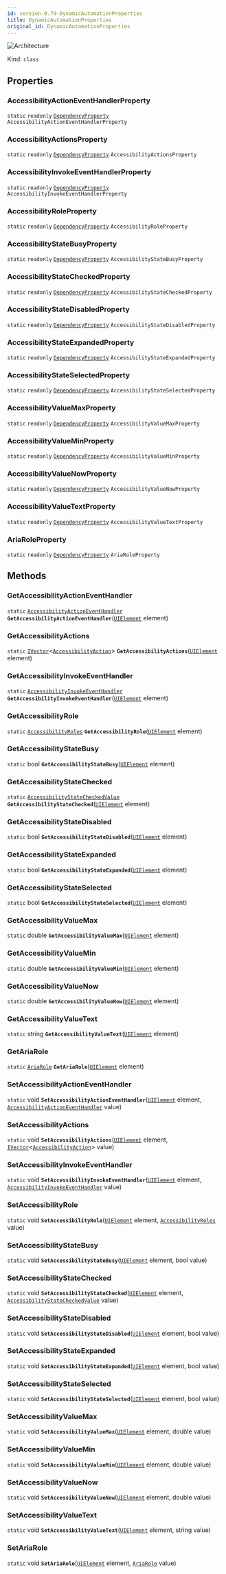```yaml
---
id: version-0.79-DynamicAutomationProperties
title: DynamicAutomationProperties
original_id: DynamicAutomationProperties
---
```


![Architecture](https://img.shields.io/badge/architecture-old_only-yellow)

Kind: `class`

## Properties
### AccessibilityActionEventHandlerProperty
`static`   `readonly`  [`DependencyProperty`](https://learn.microsoft.com/uwp/api/Windows.UI.Xaml.DependencyProperty) `AccessibilityActionEventHandlerProperty`

### AccessibilityActionsProperty
`static`   `readonly`  [`DependencyProperty`](https://learn.microsoft.com/uwp/api/Windows.UI.Xaml.DependencyProperty) `AccessibilityActionsProperty`

### AccessibilityInvokeEventHandlerProperty
`static`   `readonly`  [`DependencyProperty`](https://learn.microsoft.com/uwp/api/Windows.UI.Xaml.DependencyProperty) `AccessibilityInvokeEventHandlerProperty`

### AccessibilityRoleProperty
`static`   `readonly`  [`DependencyProperty`](https://learn.microsoft.com/uwp/api/Windows.UI.Xaml.DependencyProperty) `AccessibilityRoleProperty`

### AccessibilityStateBusyProperty
`static`   `readonly`  [`DependencyProperty`](https://learn.microsoft.com/uwp/api/Windows.UI.Xaml.DependencyProperty) `AccessibilityStateBusyProperty`

### AccessibilityStateCheckedProperty
`static`   `readonly`  [`DependencyProperty`](https://learn.microsoft.com/uwp/api/Windows.UI.Xaml.DependencyProperty) `AccessibilityStateCheckedProperty`

### AccessibilityStateDisabledProperty
`static`   `readonly`  [`DependencyProperty`](https://learn.microsoft.com/uwp/api/Windows.UI.Xaml.DependencyProperty) `AccessibilityStateDisabledProperty`

### AccessibilityStateExpandedProperty
`static`   `readonly`  [`DependencyProperty`](https://learn.microsoft.com/uwp/api/Windows.UI.Xaml.DependencyProperty) `AccessibilityStateExpandedProperty`

### AccessibilityStateSelectedProperty
`static`   `readonly`  [`DependencyProperty`](https://learn.microsoft.com/uwp/api/Windows.UI.Xaml.DependencyProperty) `AccessibilityStateSelectedProperty`

### AccessibilityValueMaxProperty
`static`   `readonly`  [`DependencyProperty`](https://learn.microsoft.com/uwp/api/Windows.UI.Xaml.DependencyProperty) `AccessibilityValueMaxProperty`

### AccessibilityValueMinProperty
`static`   `readonly`  [`DependencyProperty`](https://learn.microsoft.com/uwp/api/Windows.UI.Xaml.DependencyProperty) `AccessibilityValueMinProperty`

### AccessibilityValueNowProperty
`static`   `readonly`  [`DependencyProperty`](https://learn.microsoft.com/uwp/api/Windows.UI.Xaml.DependencyProperty) `AccessibilityValueNowProperty`

### AccessibilityValueTextProperty
`static`   `readonly`  [`DependencyProperty`](https://learn.microsoft.com/uwp/api/Windows.UI.Xaml.DependencyProperty) `AccessibilityValueTextProperty`

### AriaRoleProperty
`static`   `readonly`  [`DependencyProperty`](https://learn.microsoft.com/uwp/api/Windows.UI.Xaml.DependencyProperty) `AriaRoleProperty`

## Methods
### GetAccessibilityActionEventHandler
`static` [`AccessibilityActionEventHandler`](AccessibilityActionEventHandler) **`GetAccessibilityActionEventHandler`**([`UIElement`](https://learn.microsoft.com/uwp/api/Windows.UI.Xaml.UIElement) element)

### GetAccessibilityActions
`static` [`IVector`](https://docs.microsoft.com/uwp/api/Windows.Foundation.Collections.IVector-1)<[`AccessibilityAction`](AccessibilityAction)> **`GetAccessibilityActions`**([`UIElement`](https://learn.microsoft.com/uwp/api/Windows.UI.Xaml.UIElement) element)

### GetAccessibilityInvokeEventHandler
`static` [`AccessibilityInvokeEventHandler`](AccessibilityInvokeEventHandler) **`GetAccessibilityInvokeEventHandler`**([`UIElement`](https://learn.microsoft.com/uwp/api/Windows.UI.Xaml.UIElement) element)

### GetAccessibilityRole
`static` [`AccessibilityRoles`](AccessibilityRoles) **`GetAccessibilityRole`**([`UIElement`](https://learn.microsoft.com/uwp/api/Windows.UI.Xaml.UIElement) element)

### GetAccessibilityStateBusy
`static` bool **`GetAccessibilityStateBusy`**([`UIElement`](https://learn.microsoft.com/uwp/api/Windows.UI.Xaml.UIElement) element)

### GetAccessibilityStateChecked
`static` [`AccessibilityStateCheckedValue`](AccessibilityStateCheckedValue) **`GetAccessibilityStateChecked`**([`UIElement`](https://learn.microsoft.com/uwp/api/Windows.UI.Xaml.UIElement) element)

### GetAccessibilityStateDisabled
`static` bool **`GetAccessibilityStateDisabled`**([`UIElement`](https://learn.microsoft.com/uwp/api/Windows.UI.Xaml.UIElement) element)

### GetAccessibilityStateExpanded
`static` bool **`GetAccessibilityStateExpanded`**([`UIElement`](https://learn.microsoft.com/uwp/api/Windows.UI.Xaml.UIElement) element)

### GetAccessibilityStateSelected
`static` bool **`GetAccessibilityStateSelected`**([`UIElement`](https://learn.microsoft.com/uwp/api/Windows.UI.Xaml.UIElement) element)

### GetAccessibilityValueMax
`static` double **`GetAccessibilityValueMax`**([`UIElement`](https://learn.microsoft.com/uwp/api/Windows.UI.Xaml.UIElement) element)

### GetAccessibilityValueMin
`static` double **`GetAccessibilityValueMin`**([`UIElement`](https://learn.microsoft.com/uwp/api/Windows.UI.Xaml.UIElement) element)

### GetAccessibilityValueNow
`static` double **`GetAccessibilityValueNow`**([`UIElement`](https://learn.microsoft.com/uwp/api/Windows.UI.Xaml.UIElement) element)

### GetAccessibilityValueText
`static` string **`GetAccessibilityValueText`**([`UIElement`](https://learn.microsoft.com/uwp/api/Windows.UI.Xaml.UIElement) element)

### GetAriaRole
`static` [`AriaRole`](AriaRole) **`GetAriaRole`**([`UIElement`](https://learn.microsoft.com/uwp/api/Windows.UI.Xaml.UIElement) element)

### SetAccessibilityActionEventHandler
`static` void **`SetAccessibilityActionEventHandler`**([`UIElement`](https://learn.microsoft.com/uwp/api/Windows.UI.Xaml.UIElement) element, [`AccessibilityActionEventHandler`](AccessibilityActionEventHandler) value)

### SetAccessibilityActions
`static` void **`SetAccessibilityActions`**([`UIElement`](https://learn.microsoft.com/uwp/api/Windows.UI.Xaml.UIElement) element, [`IVector`](https://docs.microsoft.com/uwp/api/Windows.Foundation.Collections.IVector-1)<[`AccessibilityAction`](AccessibilityAction)> value)

### SetAccessibilityInvokeEventHandler
`static` void **`SetAccessibilityInvokeEventHandler`**([`UIElement`](https://learn.microsoft.com/uwp/api/Windows.UI.Xaml.UIElement) element, [`AccessibilityInvokeEventHandler`](AccessibilityInvokeEventHandler) value)

### SetAccessibilityRole
`static` void **`SetAccessibilityRole`**([`UIElement`](https://learn.microsoft.com/uwp/api/Windows.UI.Xaml.UIElement) element, [`AccessibilityRoles`](AccessibilityRoles) value)

### SetAccessibilityStateBusy
`static` void **`SetAccessibilityStateBusy`**([`UIElement`](https://learn.microsoft.com/uwp/api/Windows.UI.Xaml.UIElement) element, bool value)

### SetAccessibilityStateChecked
`static` void **`SetAccessibilityStateChecked`**([`UIElement`](https://learn.microsoft.com/uwp/api/Windows.UI.Xaml.UIElement) element, [`AccessibilityStateCheckedValue`](AccessibilityStateCheckedValue) value)

### SetAccessibilityStateDisabled
`static` void **`SetAccessibilityStateDisabled`**([`UIElement`](https://learn.microsoft.com/uwp/api/Windows.UI.Xaml.UIElement) element, bool value)

### SetAccessibilityStateExpanded
`static` void **`SetAccessibilityStateExpanded`**([`UIElement`](https://learn.microsoft.com/uwp/api/Windows.UI.Xaml.UIElement) element, bool value)

### SetAccessibilityStateSelected
`static` void **`SetAccessibilityStateSelected`**([`UIElement`](https://learn.microsoft.com/uwp/api/Windows.UI.Xaml.UIElement) element, bool value)

### SetAccessibilityValueMax
`static` void **`SetAccessibilityValueMax`**([`UIElement`](https://learn.microsoft.com/uwp/api/Windows.UI.Xaml.UIElement) element, double value)

### SetAccessibilityValueMin
`static` void **`SetAccessibilityValueMin`**([`UIElement`](https://learn.microsoft.com/uwp/api/Windows.UI.Xaml.UIElement) element, double value)

### SetAccessibilityValueNow
`static` void **`SetAccessibilityValueNow`**([`UIElement`](https://learn.microsoft.com/uwp/api/Windows.UI.Xaml.UIElement) element, double value)

### SetAccessibilityValueText
`static` void **`SetAccessibilityValueText`**([`UIElement`](https://learn.microsoft.com/uwp/api/Windows.UI.Xaml.UIElement) element, string value)

### SetAriaRole
`static` void **`SetAriaRole`**([`UIElement`](https://learn.microsoft.com/uwp/api/Windows.UI.Xaml.UIElement) element, [`AriaRole`](AriaRole) value)
